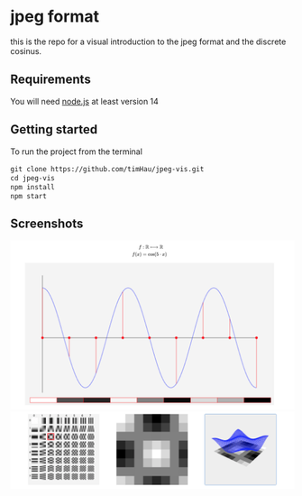 # jpeg format

this is the repo for a visual introduction to the jpeg format and the discrete cosinus.

## Requirements
You will need [node.js](https://nodejs.org/en/) at least version 14

## Getting started
To run the project from the terminal
```
git clone https://github.com/timHau/jpeg-vis.git
cd jpeg-vis
npm install
npm start
```

## Screenshots
![one dimensional cosine](./screenshots/dc_one_dim.png)
![discrete cosine plot](./screenshots/dc_plot.png)